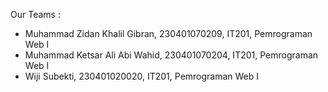 Our Teams :

- Muhammad Zidan Khalil Gibran, 230401070209, IT201, Pemrograman Web I
- Muhammad Ketsar Ali Abi Wahid, 230401070204, IT201, Pemrograman Web I
- Wiji Subekti, 230401020020, IT201, Pemrograman Web I
